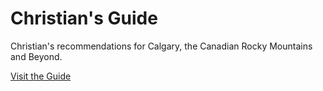 # Christian's Guide
Christian's recommendations for Calgary, the Canadian Rocky Mountains and Beyond.

[Visit the Guide](https://schlueternetz.github.io/guide)
